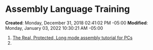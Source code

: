 # Assembly Language Training

**Created**: Monday, December 31, 2018 02:41:02 PM -05:00
**Modified**: Monday, January 03, 2022 10:30:21 AM -05:00


1. [The Real, Protected, Long mode assembly tutorial for PCs](https://www.codeproject.com/Articles/45788/The-Real-Protected-Long-mode-assembly-tutorial-for)
2.